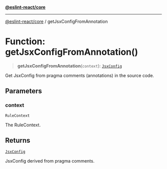 [**@eslint-react/core**](../README.md)

***

[@eslint-react/core](../README.md) / getJsxConfigFromAnnotation

# Function: getJsxConfigFromAnnotation()

> **getJsxConfigFromAnnotation**(`context`): [`JsxConfig`](../interfaces/JsxConfig.md)

Get JsxConfig from pragma comments (annotations) in the source code.

## Parameters

### context

`RuleContext`

The RuleContext.

## Returns

[`JsxConfig`](../interfaces/JsxConfig.md)

JsxConfig derived from pragma comments.
